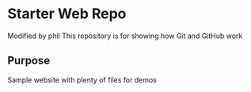 # Starter Web Repo

Modified by phil
This repository is for showing how Git and GitHub work

## Purpose

Sample website with plenty of files for demos